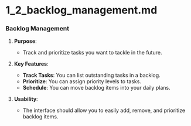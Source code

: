 # 1_2_backlog_management.md

### Backlog Management

1. **Purpose**:
   - Track and prioritize tasks you want to tackle in the future.

2. **Key Features**:
   - **Track Tasks**: You can list outstanding tasks in a backlog.
   - **Prioritize**: You can assign priority levels to tasks.
   - **Schedule**: You can move backlog items into your daily plans.

3. **Usability**:
   - The interface should allow you to easily add, remove, and prioritize backlog items.

